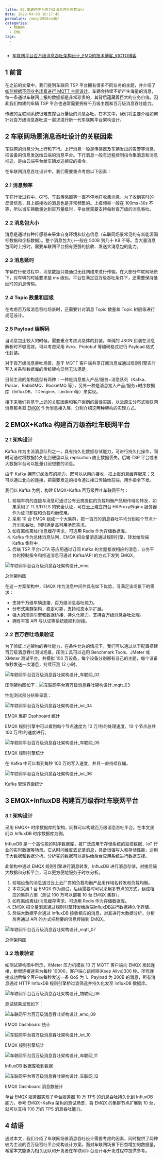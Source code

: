 ```yaml
---
title: 02.车联网平台百万级消息吞吐架构设计
date: 2022-04-08 10:17:45
permalink: /emq/2908ced6/
categories:
  - 物联网
  - EMQ
tags:
  - 
---
```


- [车联网平台百万级消息吞吐架构设计_EMQ的技术博客_51CTO博客](https://blog.51cto.com/u_15204296/5150683)

## 1 前言

在之前的文章中，我们提到车联网 TSP 平台拥有很多不同业务的主题，并介绍了[ 如何根据不同业务场景进行 MQTT 主题设计](https://www.emqx.com/zh/blog/mqtt-topic-design-for-internet-of-vehicles)。车辆会持续不断产生海量的消息，每一条通过车联网上报的数据都是非常珍贵的，其背后蕴藏着巨大的业务价值。因此我们构建的车辆 TSP 平台也通常需要拥有千万级主题和百万级消息吞吐能力。

传统的互联网系统很难支撑百万量级的消息吞吐。在本文中，我们将主要介绍如何针对百万级消息吞吐这一需求进行新一代车联网平台架构设计。

## 2 车联网场景消息吞吐设计的关联因素

车联网的消息分为上行和下行。上行消息一般是传感器及车辆发出的告警等消息，把设备的信息发送给云端的消息平台。下行消息一般有远程控制指令集消息和消息推送，是由云端平台给车辆发送相应的指令。

在车联网消息吞吐设计中，我们需要重点考虑以下因素：

### 2.1 消息频率

车在行驶过程中，GPS、车载传感器等一直不停地在收集消息，为了收到实时的反馈信息，其上报接收的消息也是非常频繁的。上报频率一般在 100ms-30s 不等，所以当车辆数量达到百万量级时，平台就需要支持每秒百万级的消息吞吐。

### 2.2 消息包大小

消息是通过各种传感器来采集自身环境和状态信息（车联网场景常见的有新能源国标数据和企标数据）。整个消息包大小一般在 500B 到几十 KB 不等。当大量消息包同时上报时，需要车联网平台拥有更强的接收、发送大消息包的能力。

### 2.3 消息延时

车辆在行驶过程中，消息数据只能通过无线网络来进行传输。在大部分车联网场景下，对车辆的时延要求是 ms 级别。平台在满足百万级吞吐条件下，还需要保持低延时的消息传输。

### 2.4 Topic 数量和层级

在考虑百万级消息吞吐场景时，还需要针对消息 Topic 数量和 Topic 树层级进行规范设计。

### 2.5 Payload 编解码

当消息包比较大的时候，需要重点考虑消息体的封装。单纯的 JSON 封装在消息解析时不够高效，可以考虑采用 Avro、Protobuf 等编码格式进行 Payload 格式化封装。

对于百万级消息吞吐场景，基于 MQTT 客户端共享订阅消息或通过规则引擎实时写入关系型数据库的传统架构显然无法满足。

目前主流的架构选型有两种：一种是消息接入产品/服务+消息队列（Kafka、Pulsar、RabbitMQ、RocketMQ 等），另外一种是消息接入产品/服务+时序数据库（InfluxDB、TDengine、Lindorm等）来实现。

接下来我们将基于上述的关联因素和客户案例的最佳实践，以云原生分布式物联网消息服务器 [ EMQX](https://www.emqx.com/zh/products/emqx) 作为消息接入层，分别介绍这两种架构的实现方式。

## 2 EMQX+Kafka 构建百万级吞吐车联网平台

### 2.1 架构设计

Kafka 作为主流消息队列之一，具有持久化数据存储能力，可进行持久化操作，同时可通过将数据持久化到硬盘以及 replication 防止数据丢失。后端 TSP 平台或者大数据平台可以批量订阅想要的消息。

由于 Kafka 拥有订阅发布的能力，既可以从南向接收，把上报消息缓存起来；又可以通过北向的连接，把需要发送的指令通过接口传输给前端，用作指令下发。

我们以 Kafka 为例，构建 EMQX+Kafka 百万级吞吐车联网平台：

1. 前端车机的连接与消息可通过公有云商提供的负载均衡产品用作域名转发，如果采用了 TLS/DTLS 的安全认证，可在云上建立四台 HAProxy/Nginx 服务器作为证书卸载和负载均衡使用。
2. 采用 10 台 EMQX 组成一个大集群，把一百万的消息吞吐平均分到每个节点十万消息吞吐，同时满足高可用场景需求。
3. 如有离线离线/消息缓存需求，可选用 Redis 作为存储数据库。
4. Kafka 作为总体消息队列，EMQX 把全量消息通过规则引擎，转发给后端 Kafka 集群中。
5. 后端 TSP 平台/OTA 等应用通过订阅 Kafka 的主题接收相应的消息，业务平台的控制指令和推送消息可通过 Kafka/API 的方式下发到 EMQX。

![车联网平台百万级消息吞吐架构设计_emq](https://s8.51cto.com/images/202203/27f6e3a22f5782314b38972f140b389723b742.png?x-oss-process=image/watermark,size_14,text_QDUxQ1RP5Y2a5a6i,color_FFFFFF,t_100,g_se,x_10,y_10,shadow_20,type_ZmFuZ3poZW5naGVpdGk=,x-oss-process=image/resize,m_fixed,w_1184)

总体架构图

在这一方案架构中，EMQX 作为消息中间件具有如下优势，可满足该场景下的需求：

- 支持千万级车辆连接、百万级消息吞吐能力。
- 分布式集群架构，稳定可靠，支持动态水平扩展。
- 强大的规则引擎和数据桥接、持久化能力，支持百万级消息吞吐处理。
- 拥有丰富 API 与认证等系统能顺利对接。

### 2.2 百万吞吐场景验证

为了验证上述架构的吞吐能力，在条件允许的情况下，我们可以通过以下配置搭建百万级消息吞吐测试场景。压测工具可以选用 Benchmark Tools、JMeter 或 XMeter 测试平台。共模拟 100 万设备，每个设备分别都有自己的主题，每个设备每秒发送一次消息，持续压测 12 小时。

![车联网平台百万级消息吞吐架构设计_车联网_02](https://s4.51cto.com/images/202203/4145e909447da3b9040480fb800c34b316a2e0.png?x-oss-process=image/watermark,size_14,text_QDUxQ1RP5Y2a5a6i,color_FFFFFF,t_100,g_se,x_10,y_10,shadow_20,type_ZmFuZ3poZW5naGVpdGk=,x-oss-process=image/resize,m_fixed,w_1184)

压测架构图如下：![车联网平台百万级消息吞吐架构设计_mqtt_03](https://s8.51cto.com/images/202203/e22734905e172246086831a91479f9ed33c22e.png?x-oss-process=image/watermark,size_14,text_QDUxQ1RP5Y2a5a6i,color_FFFFFF,t_100,g_se,x_10,y_10,shadow_20,type_ZmFuZ3poZW5naGVpdGk=,x-oss-process=image/resize,m_fixed,w_1184)

性能测试部分结果呈现：

![车联网平台百万级消息吞吐架构设计_iot_04](https://s3.51cto.com/images/202203/e60e94461106469a6a260024b8afcad6f16e15.png?x-oss-process=image/watermark,size_14,text_QDUxQ1RP5Y2a5a6i,color_FFFFFF,t_100,g_se,x_10,y_10,shadow_20,type_ZmFuZ3poZW5naGVpdGk=,x-oss-process=image/resize,m_fixed,w_1184)

EMQX 集群 Dashboard 统计

EMQX 规则引擎中可以看到每个节点速度为 10 万/秒的处理速度，10 个节点总共 100 万/秒的速度进行。

![车联网平台百万级消息吞吐架构设计_车联网_05](https://s3.51cto.com/images/202203/39b8e7d3596fc51844536247b94a46eebc4ee0.png?x-oss-process=image/watermark,size_14,text_QDUxQ1RP5Y2a5a6i,color_FFFFFF,t_100,g_se,x_10,y_10,shadow_20,type_ZmFuZ3poZW5naGVpdGk=,x-oss-process=image/resize,m_fixed,w_1184)

EMQX 规则引擎统计

在 Kafka 中可以看到每秒 100 万的写入速度，并且一直持续存储。

![车联网平台百万级消息吞吐架构设计_iot_06](https://s3.51cto.com/images/202203/020a18687ee3a3a77546603f82e99d8587c270.png?x-oss-process=image/watermark,size_14,text_QDUxQ1RP5Y2a5a6i,color_FFFFFF,t_100,g_se,x_10,y_10,shadow_20,type_ZmFuZ3poZW5naGVpdGk=,x-oss-process=image/resize,m_fixed,w_1184)

Kafka 管理界面统计

## 3 EMQX+InfluxDB 构建百万级吞吐车联网平台

### 3.1 架构设计

采用 EMQX+ 时序数据库的架构，同样可以构建百万级消息吞吐平台。在本文我们以 InfluxDB 时序数据库为例。

InfluxDB 是一个高性能的时序数据库，被广泛应用于存储系统的监控数据、IoT 行业的实时数据等场景。它从时间维度去记录消息，具备很强写入和存储性能，适用于大数据和数据分析。分析完的数据可以提供给后台应用系统进行数据支撑。

此架构中通过 EMQX 规则引擎进行消息转发，InfluxDB 进行消息存储，对接后端大数据和分析平台，可以更方便地服务于时序分析。

1. 前端设备的消息通过云上云厂商的负载均衡产品用作域名转发和负载均衡。
2. 本次采用 1 台 EMQX 作为测试，后续需要时可以采用多节点的方式，组成相应的集群方案（测试 100 万可以部署 10 台 EMQX 集群）。
3. 如有离线离线/消息缓存需求，可选用 Redis 作为存储数据库。
4. EMQX 把全量消息通过规则引擎转发给后端InfluxDB进行数据持久化存储。
5. 后端大数据平台通过 InfluxDB 接收相应的消息，对其进行大数据分析，分析后再通过 API 的方式把想要的信息传输到 EMQX。

![车联网平台百万级消息吞吐架构设计_mqtt_07](https://s4.51cto.com/images/202203/e1bcbdf177f5741a2581655c82ef241d4fdc06.png?x-oss-process=image/watermark,size_14,text_QDUxQ1RP5Y2a5a6i,color_FFFFFF,t_100,g_se,x_10,y_10,shadow_20,type_ZmFuZ3poZW5naGVpdGk=,x-oss-process=image/resize,m_fixed,w_1184)

总体架构图

### 3.2 场景验证

如测试架构图中所示，XMeter 压力机模拟 10 万 MQTT 客户端向 EMQX 发起连接，新增连接速率为每秒 10000，客户端心跳间隔(Keep Alive)300 秒。所有连接成功后每个客户端每秒发送一条 QoS 为 1、Payload 为 200B 的消息，所有消息通过 HTTP InfluxDB 规则引擎桥过滤筛选并持久化发至 InfluxDB 数据库。

![车联网平台百万级消息吞吐架构设计_物联网_08](https://s5.51cto.com/images/202203/85c47990381b6689f2a403570319be743b190e.png?x-oss-process=image/watermark,size_14,text_QDUxQ1RP5Y2a5a6i,color_FFFFFF,t_100,g_se,x_10,y_10,shadow_20,type_ZmFuZ3poZW5naGVpdGk=,x-oss-process=image/resize,m_fixed,w_1184)

测试结果呈现如下：

![车联网平台百万级消息吞吐架构设计_emq_09](https://s7.51cto.com/images/202203/7101f6e25341e7e6119111398768361a5ba28d.png?x-oss-process=image/watermark,size_14,text_QDUxQ1RP5Y2a5a6i,color_FFFFFF,t_100,g_se,x_10,y_10,shadow_20,type_ZmFuZ3poZW5naGVpdGk=,x-oss-process=image/resize,m_fixed,w_1184)

EMQX Dashboard 统计

![车联网平台百万级消息吞吐架构设计_iot_10](https://s7.51cto.com/images/202203/0970b18453ceadd85e0232705a51d96bd9be48.png?x-oss-process=image/watermark,size_14,text_QDUxQ1RP5Y2a5a6i,color_FFFFFF,t_100,g_se,x_10,y_10,shadow_20,type_ZmFuZ3poZW5naGVpdGk=,x-oss-process=image/resize,m_fixed,w_1184)

EMQX 规则引擎统计

![车联网平台百万级消息吞吐架构设计_车联网_11](https://s4.51cto.com/images/202203/c43f396510c92c4989a34297f0632a11cd64a9.png?x-oss-process=image/watermark,size_14,text_QDUxQ1RP5Y2a5a6i,color_FFFFFF,t_100,g_se,x_10,y_10,shadow_20,type_ZmFuZ3poZW5naGVpdGk=,x-oss-process=image/resize,m_fixed,w_1184)

InfluxDB 数据库收到数据

![车联网平台百万级消息吞吐架构设计_车联网_12](https://s8.51cto.com/images/202203/1508a1b8548fe3bd1f4811e07b14614c93e1ba.png?x-oss-process=image/watermark,size_14,text_QDUxQ1RP5Y2a5a6i,color_FFFFFF,t_100,g_se,x_10,y_10,shadow_20,type_ZmFuZ3poZW5naGVpdGk=,x-oss-process=image/resize,m_fixed,w_1184)

EMQX Dashboard 消息数统计

单台 EMQX 服务器实现了单台服务器 10 万 TPS 的消息吞吐持久化到 InfluxDB 能力。参考 EMQX+Kafka 架构的测试场景，将 EMQX 的集群节点扩展到 10 台，就可以支持 100 万的 TPS 消息吞吐能力。

## 4 结语

通过本文，我们介绍了车联网场景消息吞吐设计需要考虑的因素，同时提供了两种较为主流的百万级吞吐平台架构设计方案。面对车联网场景下日益增加的数据量，希望本文能够为相关团队和开发者在车联网平台设计与开发过程中提供参考。